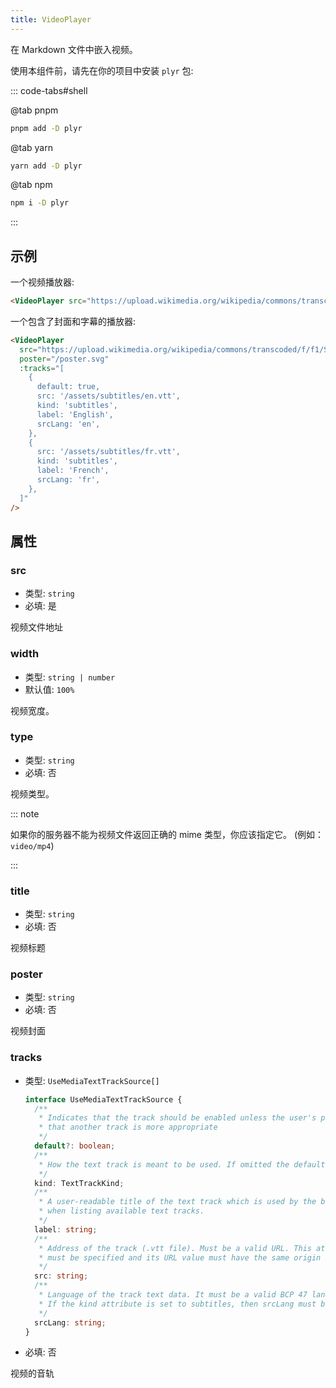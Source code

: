 ```yaml
---
title: VideoPlayer
---
```


在 Markdown 文件中嵌入视频。

使用本组件前，请先在你的项目中安装 `plyr` 包:

::: code-tabs#shell

@tab pnpm

```bash
pnpm add -D plyr
```

@tab yarn

```bash
yarn add -D plyr
```

@tab npm

```bash
npm i -D plyr
```

:::

<!-- more -->

## 示例

一个视频播放器:

<VideoPlayer src="https://upload.wikimedia.org/wikipedia/commons/transcoded/f/f1/Sintel_movie_4K.webm/Sintel_movie_4K.webm.1080p.vp9.webm" />

```md
<VideoPlayer src="https://upload.wikimedia.org/wikipedia/commons/transcoded/f/f1/Sintel_movie_4K.webm/Sintel_movie_4K.webm.1080p.vp9.webm" />
```

一个包含了封面和字幕的播放器:

<VideoPlayer
  src="https://upload.wikimedia.org/wikipedia/commons/transcoded/f/f1/Sintel_movie_4K.webm/Sintel_movie_4K.webm.1080p.vp9.webm"
  poster="/poster.svg"
  :tracks="[
    {
      default: true,
      src: '/assets/subtitles/en.vtt',
      kind: 'subtitles',
      label: 'English',
      srcLang: 'en',
    },
    {
      src: '/assets/subtitles/fr.vtt',
      kind: 'subtitles',
      label: 'French',
      srcLang: 'fr',
    },
  ]"
/>

```md
<VideoPlayer
  src="https://upload.wikimedia.org/wikipedia/commons/transcoded/f/f1/Sintel_movie_4K.webm/Sintel_movie_4K.webm.1080p.vp9.webm"
  poster="/poster.svg"
  :tracks="[
    {
      default: true,
      src: '/assets/subtitles/en.vtt',
      kind: 'subtitles',
      label: 'English',
      srcLang: 'en',
    },
    {
      src: '/assets/subtitles/fr.vtt',
      kind: 'subtitles',
      label: 'French',
      srcLang: 'fr',
    },
  ]"
/>
```

## 属性

### src

- 类型: `string`
- 必填: 是

视频文件地址

### width

- 类型: `string | number`
- 默认值: `100%`

视频宽度。

### type

- 类型: `string`
- 必填: 否

视频类型。

::: note

如果你的服务器不能为视频文件返回正确的 mime 类型，你应该指定它。 (例如：`video/mp4`)

:::

### title

- 类型: `string`
- 必填: 否

视频标题

### poster

- 类型: `string`
- 必填: 否

视频封面

### tracks

- 类型: `UseMediaTextTrackSource[]`

  ```ts
  interface UseMediaTextTrackSource {
    /**
     * Indicates that the track should be enabled unless the user's preferences indicate
     * that another track is more appropriate
     */
    default?: boolean;
    /**
     * How the text track is meant to be used. If omitted the default kind is subtitles.
     */
    kind: TextTrackKind;
    /**
     * A user-readable title of the text track which is used by the browser
     * when listing available text tracks.
     */
    label: string;
    /**
     * Address of the track (.vtt file). Must be a valid URL. This attribute
     * must be specified and its URL value must have the same origin as the document
     */
    src: string;
    /**
     * Language of the track text data. It must be a valid BCP 47 language tag.
     * If the kind attribute is set to subtitles, then srcLang must be defined.
     */
    srcLang: string;
  }
  ```

- 必填: 否

视频的音轨
